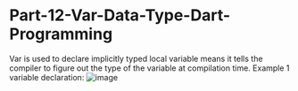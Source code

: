 # Part-12-Var-Data-Type-Dart-Programming
Var is used to declare implicitly typed local variable means it tells the compiler to figure out the type of the variable at compilation time. 
Example 1 variable declaration:
![image](https://user-images.githubusercontent.com/53869097/221816431-099298c7-bdcd-409a-9d56-867ca304914e.png)
